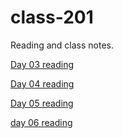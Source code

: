 # class-201

Reading and class notes.

[Day 03 reading](/day-03-reading.md)

[Day 04 reading](/day-04-reading.md)

[Day 05 reading](/day-05-reading.md)

[day 06 reading](/day-06-reading.md)
